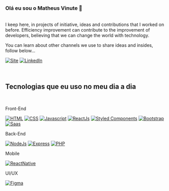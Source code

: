 ### Olá eu sou o Matheus Vinute 👋
<br>
I keep here, in projects of initiative, ideas and contributions that I worked on before.
Efficiency improvement can contribute to the improvement of developers, believing that we can change the world with technology.

You can learn about other channels we use to share ideas and insides, follow below...
<br>

[![Site](https://img.shields.io/badge/dev.to-0A0A0A?style=for-the-badge&logo=devdotto&logoColor=white)](http://negociosesoftware.com.br)
[![LinkedIn](https://img.shields.io/badge/LinkedIn-0077B5?style=for-the-badge&logo=linkedin&logoColor=white)](https://www.linkedin.com/in/matheus-vinute-a208b410a/)

<br>

## Tecnologias que eu uso no meu dia a dia
<br>

Front-End

[![HTML](https://img.shields.io/badge/HTML-239120?style=for-the-badge&logo=html5&logoColor=white)](#)
[![CSS](https://img.shields.io/badge/CSS-239120?&style=for-the-badge&logo=css3&logoColor=white)](#)
[![Javascript](https://img.shields.io/badge/JavaScript-F7DF1E?style=for-the-badge&logo=javascript&logoColor=black)](#)
[![ReactJs](https://img.shields.io/badge/React-20232A?style=for-the-badge&logo=react&logoColor=61DAFB)](#)
[![Styled Components](https://img.shields.io/badge/styled--components-DB7093?style=for-the-badge&logo=styled-components&logoColor=white)](#)
[![Bootstrap](https://img.shields.io/badge/Bootstrap-563D7C?style=for-the-badge&logo=bootstrap&logoColor=white)](#)
[![Saas](https://img.shields.io/badge/Sass-CC6699?style=for-the-badge&logo=sass&logoColor=white)](#)



Back-End

[![NodeJs](https://img.shields.io/badge/Node.js-43853D?style=for-the-badge&logo=node.js&logoColor=white)](#)
[![Express](https://img.shields.io/badge/Express.js-404D59?style=for-the-badge)](#)
[![PHP](https://img.shields.io/badge/PHP-777BB4?style=for-the-badge&logo=php&logoColor=white)](#)


Mobile

[![ReactNative](https://img.shields.io/badge/React_Native-20232A?style=for-the-badge&logo=react&logoColor=61DAFB)](#)

UI/UX

[![Figma](https://img.shields.io/badge/Figma-F24E1E?style=for-the-badge&logo=figma&logoColor=white)](#)
